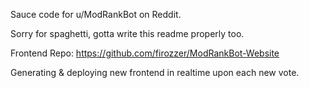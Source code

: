 Sauce code for u/ModRankBot on Reddit.

Sorry for spaghetti, gotta write this readme properly too.

Frontend Repo: https://github.com/firozzer/ModRankBot-Website

Generating & deploying new frontend in realtime upon each new vote.